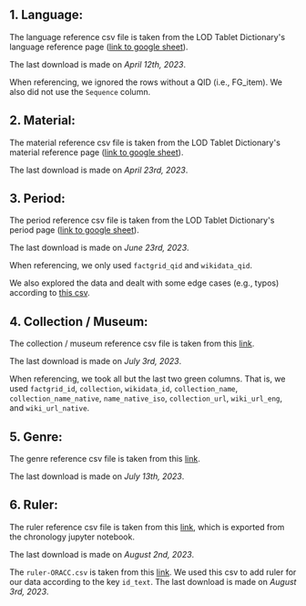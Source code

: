 ## 1. Language:

The language reference csv file is taken from the LOD Tablet Dictionary's language reference page ([link to google sheet](https://docs.google.com/spreadsheets/d/1E8myV7OwsUFkMNdmaL06jlJPFslhAmfOuIHRaA4syyg/edit#gid=415521005)). 

The last download is made on _April 12th, 2023_.

When referencing, we ignored the rows without a QID (i.e., FG_item). We also did not use the `Sequence` column.



## 2. Material:

The material reference csv file is taken from the LOD Tablet Dictionary's material reference page ([link to google sheet](https://docs.google.com/spreadsheets/d/1CJf-7-2oqWS8Q42Pzt9tHVZpnKC1Ksti-Eth8bSuRoE/edit#gid=1048723814)). 

The last download is made on _April 23rd, 2023_.



## 3. Period:

The period reference csv file is taken from the LOD Tablet Dictionary's period page ([link to google sheet](https://docs.google.com/spreadsheets/d/1CJf-7-2oqWS8Q42Pzt9tHVZpnKC1Ksti-Eth8bSuRoE/edit#gid=1048723814](https://drive.google.com/file/d/1GCYneZi-SVA49iRfVMP_mH-0LFLRpIaQ/view)https://drive.google.com/file/d/1GCYneZi-SVA49iRfVMP_mH-0LFLRpIaQ/view)). 

The last download is made on _June 23rd, 2023_.

When referencing, we only used `factgrid_qid` and `wikidata_qid`.

We also explored the data and dealt with some edge cases (e.g., typos) according to [this csv](https://docs.google.com/spreadsheets/d/1ttueqlFrtNE4eaZDdDq80Ksc4Wg8pwxXeS8eCiiHjmQ/edit#gid=714968975).


## 4. Collection / Museum:

The collection / museum reference csv file is taken from this [link](https://docs.google.com/spreadsheets/d/1BdRndVP3JFGWAtv1WTlXiYsGBuCADHnblYeoihfQcLI/edit#gid=517999597). 

The last download is made on _July 3rd, 2023_.

When referencing, we took all but the last two green columns. That is, we used `factgrid_id`, `collection`, `wikidata_id`, `collection_name`, `collection_name_native`, `name_native_iso`, `collection_url`, `wiki_url_eng`, and `wiki_url_native`.


## 5. Genre:

The genre reference csv file is taken from this [link](https://docs.google.com/spreadsheets/d/1XE6nSPdUXy-_CFTJ-xh8rDrsHNV5LAMw2SfSnh1L66E/edit#gid=1511149082). 

The last download is made on _July 13th, 2023_.


## 6. Ruler:

The ruler reference csv file is taken from this [link](https://docs.google.com/spreadsheets/d/1ncbey4rVBJgTFz9W9MS9auB4IxbwWxxiBxN8dbL-VUM/edit#gid=578731252), which is exported from the chronology jupyter notebook.

The last download is made on _August 2nd, 2023_.

The `ruler-ORACC.csv` is taken from this [link](https://docs.google.com/spreadsheets/d/1QMtHFIp8hJZrBcU96mwFZ-UPZKWGRuIUWWdnEzWiTXg/edit#gid=309975620). We used this csv to add ruler for our data according to the key `id_text`. The last download is made on _August 3rd, 2023_.

